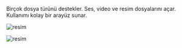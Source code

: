 Birçok dosya türünü destekler.
Ses, video ve resim dosyalarını açar.
Kullanımı kolay bir arayüz sunar.


![resim](https://github.com/user-attachments/assets/251264a0-32e1-40a6-aaa3-33835cf3f3cb)



![resim](https://github.com/user-attachments/assets/caf79b78-3844-4158-842c-78d06dc0df50)

